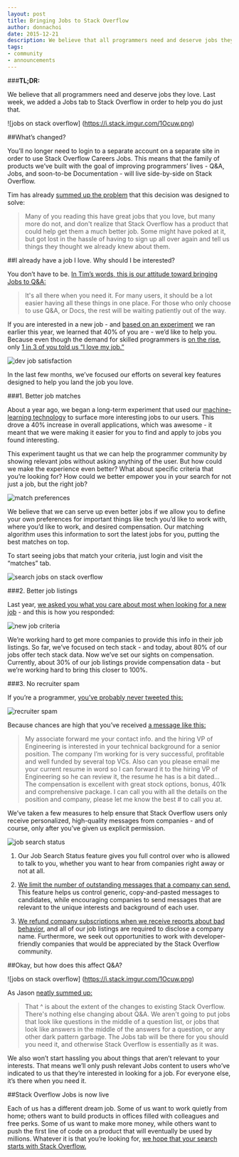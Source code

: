 ```yaml
---
layout: post
title: Bringing Jobs to Stack Overflow
author: donnachoi
date: 2015-12-21
description: We believe that all programmers need and deserve jobs they love. Last week, we added a Jobs tab to Stack Overflow in order to help you do just that. 
tags: 
- community
- announcements
---
```

###**TL;DR:**

We believe that all programmers need and deserve jobs they love. Last week, we added a Jobs tab to Stack Overflow in order to help you do just that. 

![jobs on stack overflow] (https://i.stack.imgur.com/1Ocuw.png) 

##What’s changed? 
 
You’ll no longer need to login to a separate account on a separate site in order to use Stack Overflow Careers Jobs. This means that the family of products we’ve built with the goal of improving programmers’ lives - Q&A, Jobs, and soon-to-be Documentation -  will live side-by-side on Stack Overflow. 

Tim has already [summed up the problem](http://meta.stackoverflow.com/questions/310066/stack-overflow-serving-programmers-even-better) that this decision was designed to solve:

> Many of you reading this have great jobs that you love, but many more do not, and don't realize that Stack Overflow has a product that could help get them a much better job. Some might have poked at it, but got lost in the hassle of having to sign up all over again and tell us things they thought we already knew about them.



##I already have a job I love. Why should I be interested?

You don’t have to be. [In Tim’s words, this is our attitude toward bringing Jobs to Q&A:](http://meta.stackoverflow.com/questions/310066/stack-overflow-serving-programmers-even-better)

> It's all there when you need it. For many users, it should be a lot easier having all these things in one place. For those who only choose to use Q&A, or Docs, the rest will be waiting patiently out of the way. 

If you are interested in a new job - and [based on an experiment](http://meta.stackoverflow.com/questions/312452/careers-unificintegration-jobs-on-stack-overflow) we ran earlier this year, we learned that 40% of you are - we’d like to help you. Because even though the demand for skilled programmers is [on the rise](http://www.bls.gov/ooh/computer-and-information-technology/software-developers.htm#tab-6), only [1 in 3 of you told us “I love my job.”](http://stackoverflow.com/research/developer-survey-2015#work-satisfaction)

![dev job satisfaction](https://i.stack.imgur.com/eWkBE.png)


In the last few months, we’ve focused our efforts on several key features designed to help you land the job you love.


###1. Better job matches

About a year ago, we began a long-term experiment that used our [machine-learning technology](http://kevinmontrose.com/2015/01/27/providence-machine-learning-at-stack-exchange/) to surface more interesting jobs to our users. This drove a 40% increase in overall applications, which was awesome - it meant that we were making it easier for you to find and apply to jobs you found interesting.

This experiment taught us that we can help the programmer community by showing relevant jobs without asking anything of the user. But how could we make the experience even better? What about specific criteria that you’re looking for?  How could we better empower you in your search for not just a job, but the right job?

![match preferences](https://i.stack.imgur.com/QN2HP.png)

We believe that we can serve up even better jobs if we allow you to define your own preferences for important things like tech you’d like to work with, where you’d like to work, and desired compensation. Our matching algorithm uses this information to sort the latest jobs for you, putting the best matches on top.

To start seeing jobs that match your criteria, just login and visit the “matches” tab. 

![search jobs on stack overflow](https://i.stack.imgur.com/9rGr6.png)


###2. Better job listings

Last year, [we asked you what you care about most when looking for a new job](https://drive.google.com/file/d/0Bzd_CzYvUxE5U1NSWnA2SFVKX00/view) - and this is how you responded:

![new job criteria](https://i.stack.imgur.com/I4L0O.png)

We’re working hard to get more companies to provide this info in their job listings. So far, we’ve focused on tech stack - and today, about 80% of our jobs offer tech stack data. Now we’ve set our sights on compensation. Currently, about 30% of our job listings provide compensation data - but we’re working hard to bring this closer to 100%. 


###3. No recruiter spam

If you’re a programmer, [you’ve probably never tweeted this:](http://jobtipsforgeeks.com/2012/04/12/why-recruiters-suck-and-what-you-can-do-about-it/)

![recruiter spam](https://i.stack.imgur.com/Ocgso.png)

Because chances are high that you’ve received [a message like this:](https://news.ycombinator.com/item?id=4433031)

> My associate forward me your contact info. and the hiring VP of Engineering is interested in your technical background for a senior position.
The company I’m working for is very successful, profitable and well funded by several top VCs. Also can you please email me your current resume in word so I can forward it to the hiring VP of Engineering so he can review it, the resume he has is a bit dated...
The compensation is excellent with great stock options, bonus, 401k and comprehensive package. I can call you with all the details on the position and company, please let me know the best # to call you at.


We’ve taken a few measures to help ensure that Stack Overflow users only receive personalized, high-quality messages from companies - and of course, only after you’ve given us explicit permission.

![job search status](https://i.stack.imgur.com/Z486L.png)

1. Our Job Search Status feature gives you full control over who is allowed to talk to you, whether you want to hear from companies right away or not at all.

2. [We limit the number of outstanding messages that a company can send.](http://careers.stackoverflow.com/faq#messageLimit) This feature helps us control generic, copy-and-pasted messages to candidates, while encouraging companies to send messages that are relevant to the unique interests and background of each user.

3. [We refund company subscriptions when we receive reports about bad behavior](http://meta.stackexchange.com/questions/161345/does-stackoverflow-investigate-employers-before-allowing-them-to-post-to-careers/161403#161403), and all of our job listings are required to disclose a company name. Furthermore, we seek out opportunities to work with developer-friendly companies that would be appreciated by the Stack Overflow community.



##Okay, but how does this affect Q&A? 

![jobs on stack overflow] (https://i.stack.imgur.com/1Ocuw.png) 

As Jason [neatly summed up:](http://meta.stackoverflow.com/questions/312452/careers-unificintegration-jobs-on-stack-overflow)

> That ^ is about the extent of the changes to existing Stack Overflow. There's nothing else changing about Q&A. We aren't going to put jobs that look like questions in the middle of a question list, or jobs that look like answers in the middle of the answers for a question, or any other dark pattern garbage. The Jobs tab will be there for you should you need it, and otherwise Stack Overflow is essentially as it was.

We also won’t start hassling you about things that aren’t relevant to your interests. That means we’ll only push relevant Jobs content to users who’ve indicated to us that they’re interested in looking for a job. For everyone else, it’s there when you need it. 


##Stack Overflow Jobs is now live

Each of us has a different dream job. Some of us want to work quietly from home; others want to build products in offices filled with colleagues and free perks. Some of us want to make more money, while others want to push the first line of code on a product that will eventually be used by millions. Whatever it is that you’re looking for, [we hope that your search starts with Stack Overflow.](http://stackoverflow.com/jobs)


